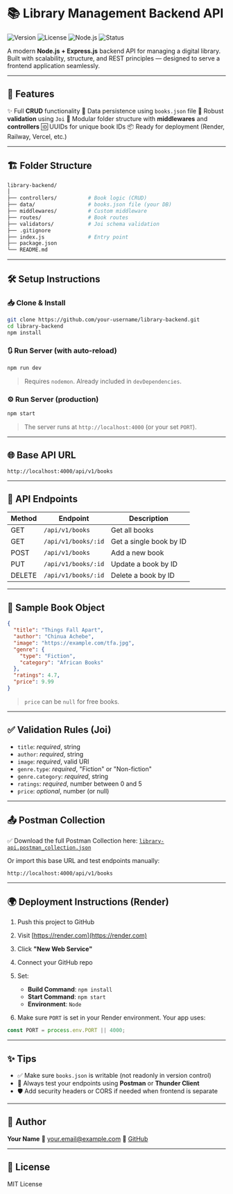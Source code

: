 # 📚 Library Management Backend API

![Version](https://img.shields.io/badge/version-1.0.0-blue.svg)
![License](https://img.shields.io/badge/license-MIT-green.svg)
![Node.js](https://img.shields.io/badge/node-%3E=18.0.0-brightgreen)
![Status](https://img.shields.io/badge/status-active-success)

A modern **Node.js + Express.js** backend API for managing a digital library. Built with scalability, structure, and REST principles — designed to serve a frontend application seamlessly.

---

## 🚀 Features

✨ Full **CRUD** functionality
📂 Data persistence using `books.json` file
🔐 Robust **validation** using `Joi`
🧩 Modular folder structure with **middlewares** and **controllers**
🆔 UUIDs for unique book IDs
📦 Ready for deployment (Render, Railway, Vercel, etc.)

---

## 🏗️ Folder Structure

```bash
library-backend/
│
├── controllers/          # Book logic (CRUD)
├── data/                 # books.json file (your DB)
├── middlewares/          # Custom middleware
├── routes/               # Book routes
├── validators/           # Joi schema validation
├── .gitignore
├── index.js              # Entry point
├── package.json
└── README.md
```

---

## 🛠️ Setup Instructions

### 📥 Clone & Install

```bash
git clone https://github.com/your-username/library-backend.git
cd library-backend
npm install
```

### 🔃 Run Server (with auto-reload)

```bash
npm run dev
```

> Requires `nodemon`. Already included in `devDependencies`.

### ⚙️ Run Server (production)

```bash
npm start
```

> The server runs at `http://localhost:4000` (or your set `PORT`).

---

## 🌐 Base API URL

```
http://localhost:4000/api/v1/books
```

---

## 📡 API Endpoints

| Method | Endpoint            | Description             |
| ------ | ------------------- | ----------------------- |
| GET    | `/api/v1/books`     | Get all books           |
| GET    | `/api/v1/books/:id` | Get a single book by ID |
| POST   | `/api/v1/books`     | Add a new book          |
| PUT    | `/api/v1/books/:id` | Update a book by ID     |
| DELETE | `/api/v1/books/:id` | Delete a book by ID     |

---

## 🧾 Sample Book Object

```json
{
  "title": "Things Fall Apart",
  "author": "Chinua Achebe",
  "image": "https://example.com/tfa.jpg",
  "genre": {
    "type": "Fiction",
    "category": "African Books"
  },
  "ratings": 4.7,
  "price": 9.99
}
```

> `price` can be `null` for free books.

---

## ✅ Validation Rules (Joi)

* `title`: *required*, string
* `author`: *required*, string
* `image`: *required*, valid URI
* `genre.type`: *required*, "Fiction" or "Non-fiction"
* `genre.category`: *required*, string
* `ratings`: *required*, number between 0 and 5
* `price`: *optional*, number (or null)

---

## 📤 Postman Collection

✅ Download the full Postman Collection here: [`library-api.postman_collection.json`](./library-api.postman_collection.json)

Or import this base URL and test endpoints manually:

```
http://localhost:4000/api/v1/books
```

---

## 🌍 Deployment Instructions (Render)

1. Push this project to GitHub
2. Visit [https://render.com](https://render.com)
3. Click **"New Web Service"**
4. Connect your GitHub repo
5. Set:

   * **Build Command**: `npm install`
   * **Start Command**: `npm start`
   * **Environment**: `Node`
6. Make sure `PORT` is set in your Render environment. Your app uses:

```js
const PORT = process.env.PORT || 4000;
```

---

## ✨ Tips

* ✅ Make sure `books.json` is writable (not readonly in version control)
* 🧪 Always test your endpoints using **Postman** or **Thunder Client**
* 🛡️ Add security headers or CORS if needed when frontend is separate

---

## 👤 Author

**Your Name**
📧 [your.email@example.com](mailto:christabelaidoo202@gmail.com)
🔗 [GitHub](https://github.com/christably)

---

## 🪪 License

MIT License
